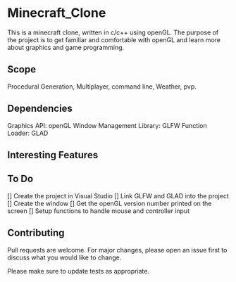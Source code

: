 # Minecraft_Clone

This is a minecraft clone, written in c/c++ using openGL. The purpose of the project is to get familiar and comfortable with openGL and learn more about graphics and game programming.

## Scope

Procedural Generation, Multiplayer, command line, Weather, pvp.

## Dependencies

Graphics API: openGL
Window Management Library: GLFW
Function Loader: GLAD

## Interesting Features


## To Do

[] Create the project in Visual Studio
[] Link GLFW and GLAD into the project
[] Create the window
[] Get the openGL version number printed on the screen
[] Setup functions to handle mouse and controller input

## Contributing

Pull requests are welcome. For major changes, please open an issue first to discuss what you would like to change.

Please make sure to update tests as appropriate.
